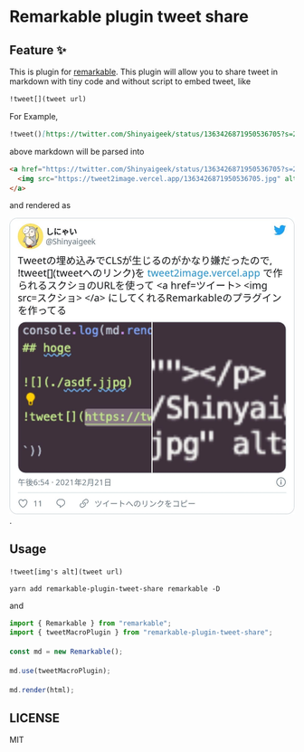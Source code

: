# Remarkable plugin tweet share

## Feature ✨

This is plugin for [remarkable](https://github.com/jonschlinkert/remarkable).
This plugin will allow you to share tweet in markdown with tiny code and without script to embed tweet, like

```markdown
!tweet[](tweet url)
```

For Example, 

```markdown
!tweet()[https://twitter.com/Shinyaigeek/status/1363426871950536705?s=20]
```

above markdown will be parsed into

```html
<a href="https://twitter.com/Shinyaigeek/status/1363426871950536705?s=20">
  <img src="https://tweet2image.vercel.app/1363426871950536705.jpg" alt="">
</a>
```

and rendered as

![](./1363426871950536705.jpg).

## Usage

`!tweet[img's alt](tweet url)`

```cli
yarn add remarkable-plugin-tweet-share remarkable -D
```

and 

```typescript
import { Remarkable } from "remarkable";
import { tweetMacroPlugin } from "remarkable-plugin-tweet-share";

const md = new Remarkable();

md.use(tweetMacroPlugin);

md.render(html);
```

## LICENSE

MIT